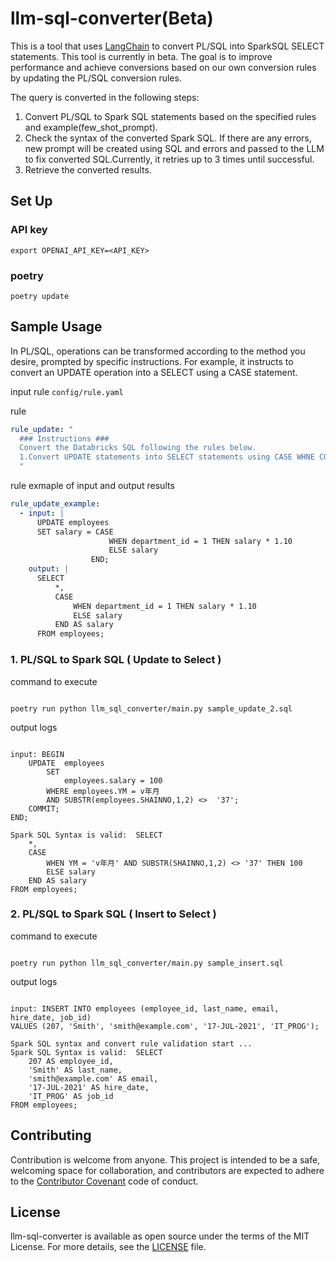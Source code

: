 # llm-sql-converter(Beta)

This is a tool that uses [LangChain](https://github.com/langchain-ai/langchain) to convert PL/SQL into SparkSQL SELECT statements. This tool is currently in beta. The goal is to improve performance and achieve conversions based on our own conversion rules by updating the PL/SQL conversion rules.

The query is converted in the following steps:

1. Convert PL/SQL to Spark SQL statements based on the specified rules and example(few_shot_prompt).
2. Check the syntax of the converted Spark SQL. If there are any errors, new prompt will be created using SQL and errors and passed to the LLM to fix converted SQL.Currently, it retries up to 3 times until successful.
3. Retrieve the converted results.

## Set Up

### API key

```
export OPENAI_API_KEY=<API_KEY>
```

### poetry

```
poetry update
```

## Sample Usage

In PL/SQL, operations can be transformed according to the method you desire, prompted by specific instructions. For example, it instructs to convert an UPDATE operation into a SELECT using a CASE statement.

input rule
`config/rule.yaml`

rule

```yaml
rule_update: "
  ### Instructions ###
  Convert the Databricks SQL following the rules below.
  1.Convert UPDATE statements into SELECT statements using CASE WHNE CONDITION.
  "
```

rule exmaple of input and output results

```yaml
rule_update_example:
  - input: |
      UPDATE employees
      SET salary = CASE
                      WHEN department_id = 1 THEN salary * 1.10
                      ELSE salary
                  END;
    output: |
      SELECT
          *,
          CASE
              WHEN department_id = 1 THEN salary * 1.10
              ELSE salary
          END AS salary
      FROM employees;
```

### 1. PL/SQL to Spark SQL ( Update to Select )

command to execute

```

poetry run python llm_sql_converter/main.py sample_update_2.sql

```

output logs

```

input: BEGIN
    UPDATE  employees
        SET
            employees.salary = 100
        WHERE employees.YM = v年月
        AND SUBSTR(employees.SHAINNO,1,2) <>  '37';
    COMMIT;
END;

Spark SQL Syntax is valid:  SELECT
    *,
    CASE
        WHEN YM = 'v年月' AND SUBSTR(SHAINNO,1,2) <> '37' THEN 100
        ELSE salary
    END AS salary
FROM employees;
```

### 2. PL/SQL to Spark SQL ( Insert to Select )

command to execute

```

poetry run python llm_sql_converter/main.py sample_insert.sql

```

output logs

```

input: INSERT INTO employees (employee_id, last_name, email, hire_date, job_id)
VALUES (207, 'Smith', 'smith@example.com', '17-JUL-2021', 'IT_PROG');

Spark SQL syntax and convert rule validation start ...
Spark SQL Syntax is valid:  SELECT
    207 AS employee_id,
    'Smith' AS last_name,
    'smith@example.com' AS email,
    '17-JUL-2021' AS hire_date,
    'IT_PROG' AS job_id
FROM employees;

```

## Contributing

Contribution is welcome from anyone. This project is intended to be a safe, welcoming space for collaboration, and contributors are expected to adhere to the [Contributor Covenant](http://contributor-covenant.org/) code of conduct.

## License

llm-sql-converter is available as open source under the terms of the MIT License. For more details, see the [LICENSE](./LICENSE.txt) file.
